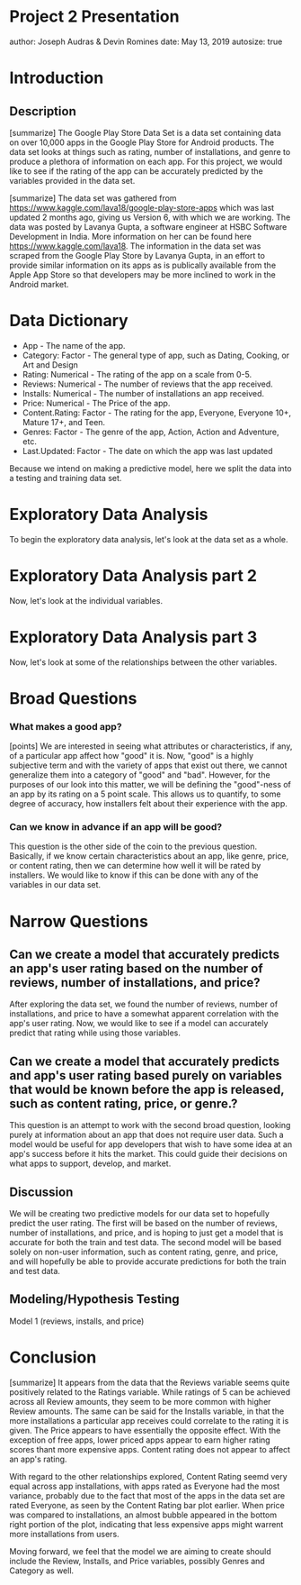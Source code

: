
Project 2 Presentation
===
author: Joseph Audras & Devin Romines
date: May 13, 2019
autosize: true


Introduction
===

## Description
[summarize]
The Google Play Store Data Set is a data set containing data on over 10,000 apps in the Google Play Store for Android products. The data set looks at things such as rating, number of installations, and genre to produce a plethora of information on each app. For this project, we would like to see if the rating of the app can be accurately predicted by the variables provided in the data set.

[summarize]
The data set was gathered from https://www.kaggle.com/lava18/google-play-store-apps which was last updated 2 months ago, giving us Version 6, with which we are working.  The data was posted by Lavanya Gupta, a software engineer at HSBC Software Development in India.  More information on her can be found here https://www.kaggle.com/lava18.  The information in the data set was scraped from the Google Play Store by Lavanya Gupta, in an effort to provide similar information on its apps as is publically available from the Apple App Store so that developers may be more inclined to work in the Android market.




Data Dictionary
===

* App - The name of the app.
* Category: Factor - The general type of app, such as Dating, Cooking, or Art and Design
* Rating: Numerical - The rating of the app on a scale from 0-5.
* Reviews: Numerical - The number of reviews that the app received.
* Installs: Numerical - The number of installations an app received.
* Price: Numerical - The Price of the app.
* Content.Rating: Factor - The rating for the app, Everyone, Everyone 10+, Mature 17+, and Teen.
* Genres: Factor - The genre of the app, Action, Action and Adventure, etc.
* Last.Updated: Factor - The date on which the app was last updated




Because we intend on making a predictive model, here we split the data into a testing and training data set.




Exploratory Data Analysis
===


To begin the exploratory data analysis, let's look at the data set as a whole.




Exploratory Data Analysis part 2
===

Now, let's look at the individual variables.




Exploratory Data Analysis part 3
===

Now, let's look at some of the relationships between the other variables.




Broad Questions
===

### What makes a good app?

[points]
We are interested in seeing what attributes or characteristics, if any, of a particular app affect how "good" it is.  Now, "good" is a highly subjective term and with the variety of apps that exist out there, we cannot generalize them into a category of "good" and "bad".  However, for the purposes of our look into this matter, we will be defining the "good"-ness of an app by its rating on a 5 point scale.  This allows us to quantify, to some degree of accuracy, how installers felt about their experience with the app.

### Can we know in advance if an app will be good?

This question is the other side of the coin to the previous question.  Basically, if we know certain characteristics about an app, like genre, price, or content rating, then we can determine how well it will be rated by installers.  We would like to know if this can be done with any of the variables in our data set.


Narrow Questions
===

## Can we create a model that accurately predicts an app's user rating based on the number of reviews, number of installations, and price?

After exploring the data set, we found the number of reviews, number of installations, and price to have a somewhat apparent correlation with the app's user rating.  Now, we would like to see if a model can accurately predict that rating while using those variables.

## Can we create a model that accurately predicts and app's user rating based purely on variables that would be known before the app is released, such as content rating, price, or genre.?

This question is an attempt to work with the second broad question, looking purely at information about an app that does not require user data.  Such a model would be useful for app developers that wish to have some idea at an app's success before it hits the market.  This could guide their decisions on what apps to support, develop, and market.

## Discussion

We will be creating two predictive models for our data set to hopefully predict the user rating.  The first will be based on the number of reviews, number of installations, and price, and is hoping to just get a model that is accurate for both the train and test data.  The second model will be based solely on non-user information, such as content rating, genre, and price, and will hopefully be able to provide accurate predictions for both the train and test data.

## Modeling/Hypothesis Testing

Model 1 (reviews, installs, and price)





Conclusion
===

[summarize]
It appears from the data that the Reviews variable seems quite positively related to the Ratings variable.  While ratings of 5 can be achieved across all Review amounts, they seem to be more common with higher Review amounts.  The same can be said for the Installs variable, in that the more installations a particular app receives could correlate to the rating it is given.  The Price appears to have essentially the opposite effect.  With the exception of free apps, lower priced apps appear to earn higher rating scores thant more expensive apps.  Content rating does not appear to affect an app's rating.

With regard to the other relationships explored, Content Rating seemd very equal across app installations, with apps rated as Everyone had the most variance, probably due to the fact that most of the apps in the data set are rated Everyone, as seen by the Content Rating bar plot earlier.  When price was compared to installations, an almost bubble appeared in the bottom right portion of the plot, indicating that less expensive apps might warrent more installations from users.

Moving forward, we feel that the model we are aiming to create should include the Review, Installs, and Price variables, possibly Genres and Category as well.

